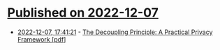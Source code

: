 # [Published on 2022-12-07](index.md)

* [2022-12-07, 17:41:21](https://news.ycombinator.com/item?id=33897450) - [The Decoupling Principle: A Practical Privacy Framework [pdf]](https://conferences.sigcomm.org/hotnets/2022/papers/hotnets22_schmitt.pdf)
